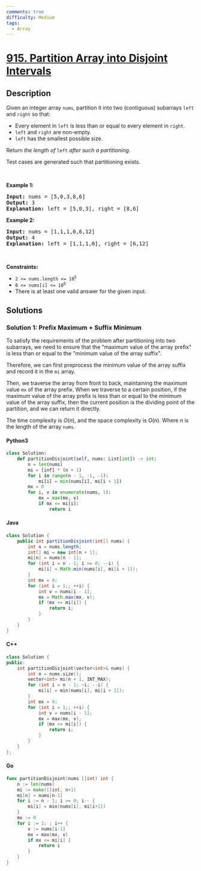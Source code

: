 ```yaml
---
comments: true
difficulty: Medium
tags:
  - Array
---
```


<!-- problem:start -->

# [915. Partition Array into Disjoint Intervals](https://leetcode.com/problems/partition-array-into-disjoint-intervals)


## Description

<!-- description:start -->

<p>Given an integer array <code>nums</code>, partition it into two (contiguous) subarrays <code>left</code> and <code>right</code> so that:</p>

<ul>
	<li>Every element in <code>left</code> is less than or equal to every element in <code>right</code>.</li>
	<li><code>left</code> and <code>right</code> are non-empty.</li>
	<li><code>left</code> has the smallest possible size.</li>
</ul>

<p>Return <em>the length of </em><code>left</code><em> after such a partitioning</em>.</p>

<p>Test cases are generated such that partitioning exists.</p>

<p>&nbsp;</p>
<p><strong class="example">Example 1:</strong></p>

<pre>
<strong>Input:</strong> nums = [5,0,3,8,6]
<strong>Output:</strong> 3
<strong>Explanation:</strong> left = [5,0,3], right = [8,6]
</pre>

<p><strong class="example">Example 2:</strong></p>

<pre>
<strong>Input:</strong> nums = [1,1,1,0,6,12]
<strong>Output:</strong> 4
<strong>Explanation:</strong> left = [1,1,1,0], right = [6,12]
</pre>

<p>&nbsp;</p>
<p><strong>Constraints:</strong></p>

<ul>
	<li><code>2 &lt;= nums.length &lt;= 10<sup>5</sup></code></li>
	<li><code>0 &lt;= nums[i] &lt;= 10<sup>6</sup></code></li>
	<li>There is at least one valid answer for the given input.</li>
</ul>

<!-- description:end -->

## Solutions

<!-- solution:start -->

### Solution 1: Prefix Maximum + Suffix Minimum

To satisfy the requirements of the problem after partitioning into two subarrays, we need to ensure that the "maximum value of the array prefix" is less than or equal to the "minimum value of the array suffix".

Therefore, we can first preprocess the minimum value of the array suffix and record it in the `mi` array.

Then, we traverse the array from front to back, maintaining the maximum value `mx` of the array prefix. When we traverse to a certain position, if the maximum value of the array prefix is less than or equal to the minimum value of the array suffix, then the current position is the dividing point of the partition, and we can return it directly.

The time complexity is $O(n)$, and the space complexity is $O(n)$. Where $n$ is the length of the array `nums`.

<!-- tabs:start -->

#### Python3

```python
class Solution:
    def partitionDisjoint(self, nums: List[int]) -> int:
        n = len(nums)
        mi = [inf] * (n + 1)
        for i in range(n - 1, -1, -1):
            mi[i] = min(nums[i], mi[i + 1])
        mx = 0
        for i, v in enumerate(nums, 1):
            mx = max(mx, v)
            if mx <= mi[i]:
                return i
```

#### Java

```java
class Solution {
    public int partitionDisjoint(int[] nums) {
        int n = nums.length;
        int[] mi = new int[n + 1];
        mi[n] = nums[n - 1];
        for (int i = n - 1; i >= 0; --i) {
            mi[i] = Math.min(nums[i], mi[i + 1]);
        }
        int mx = 0;
        for (int i = 1;; ++i) {
            int v = nums[i - 1];
            mx = Math.max(mx, v);
            if (mx <= mi[i]) {
                return i;
            }
        }
    }
}
```

#### C++

```cpp
class Solution {
public:
    int partitionDisjoint(vector<int>& nums) {
        int n = nums.size();
        vector<int> mi(n + 1, INT_MAX);
        for (int i = n - 1; ~i; --i) {
            mi[i] = min(nums[i], mi[i + 1]);
        }
        int mx = 0;
        for (int i = 1;; ++i) {
            int v = nums[i - 1];
            mx = max(mx, v);
            if (mx <= mi[i]) {
                return i;
            }
        }
    }
};
```

#### Go

```go
func partitionDisjoint(nums []int) int {
	n := len(nums)
	mi := make([]int, n+1)
	mi[n] = nums[n-1]
	for i := n - 1; i >= 0; i-- {
		mi[i] = min(nums[i], mi[i+1])
	}
	mx := 0
	for i := 1; ; i++ {
		v := nums[i-1]
		mx = max(mx, v)
		if mx <= mi[i] {
			return i
		}
	}
}
```

<!-- tabs:end -->

<!-- solution:end -->

<!-- problem:end -->
